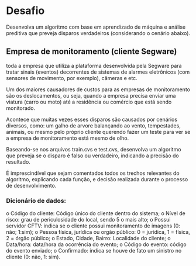 # Desafio

Desenvolva um algoritmo com base em aprendizado de máquina e análise preditiva que preveja disparos verdadeiros (considerando o cenário abaixo).

## Empresa de monitoramento (cliente Segware)

toda a empresa que utiliza a plataforma desenvolvida pela Segware para tratar sinais (eventos) decorrentes de sistemas de alarmes eletrônicos (com sensores de movimento, por exemplo), câmeras e etc.

Um dos maiores causadores de custos para as empresas de monitoramento são os deslocamentos, ou seja, quando a empresa precisa enviar uma viatura (carro ou moto) até a residência ou comércio que está sendo monitorado.

Acontece que muitas vezes esses disparos são causados por cenários diversos, como: um galho de arvore balançando ao vento, tempestades, animais, ou mesmo pelo próprio cliente querendo fazer um teste para ver se a empresa de monitoramento está mesmo de olho.

Baseando-se nos arquivos train.cvs e test.cvs, desenvolva um algoritmo que preveja se o disparo é falso ou verdadeiro, indicando a precisão do resultado.

É imprescindível que sejam comentados todos os trechos relevantes do algoritmo, explicando cada função, e decisão realizada durante o processo de desenvolvimento.

### 	Dicionário de dados:
o	Código do cliente: Código único do cliente dentro do sistema;
o	Nível de risco: grau de periculosidade do local, sendo 5 o mais alto;
o	Possui servidor CFTV: indica se o cliente possui monitoramento de imagens (0: não; 1:sim);
o	Pessoa física, jurídica ou orgão público: 0 = jurídica, 1 = física, 2 = órgão público;
o	Estado, Cidade, Bairro: Localidade do cliente;
o	Data/hora: data/hora da ocorrência do evento;
o	Código do evento: código do evento enviado;
o	Confirmado: indica se houve de fato um sinistro no cliente (0: não, 1: sim). 
